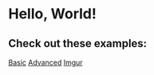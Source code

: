 # Hello, World!

## Check out these examples:

<p>
    <a href="/examples/basic/">Basic</a>
    <a href="/examples/advanced/">Advanced</a>
    <a href="/examples/imgur/">Imgur</a>
</p>
